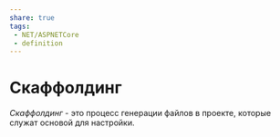 ```yaml
---
share: true
tags:
 - NET/ASPNETCore
 - definition
---
```

# Скаффолдинг
*Скаффолдинг* - это процесс генерации файлов в проекте, которые служат основой для настройки.